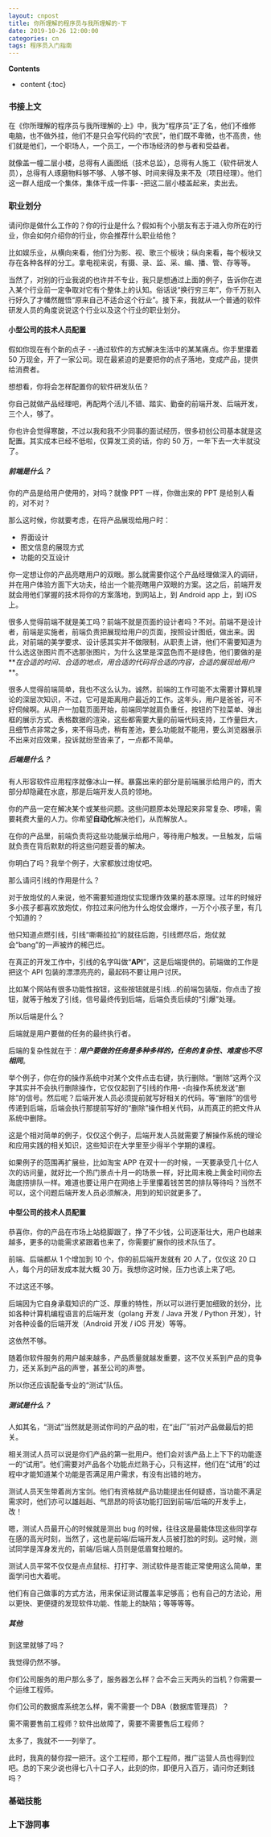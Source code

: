 ```yaml
---
layout: cnpost
title: 你所理解的程序员与我所理解的·下
date: 2019-10-26 12:00:00
categories: cn
tags: 程序员入门指南
--- 
```


__Contents__

* content
{:toc}

### 书接上文

在《你所理解的程序员与我所理解的·上》中，我为“程序员”正了名，他们不维修电脑，也不做外挂，他们不是只会写代码的“农民”，他们既不卑微，也不高贵，他们就是他们，一个职场人，一个员工，一个市场经济的参与者和受益者。

就像盖一幢二层小楼，总得有人画图纸（技术总监），总得有人施工（软件研发人员），总得有人琢磨物料够不够、人够不够、时间来得及来不及（项目经理）。他们这一群人组成一个集体，集体干成一件事- -把这二层小楼盖起来，卖出去。

### 职业划分

请问你是做什么工作的？你的行业是什么？假如有个小朋友有志于进入你所在的行业，你会如何介绍你的行业，你会推荐什么职业给他？

比如娱乐业，从横向来看，他们分为影、视、歌三个板块；纵向来看，每个板块又存在各种各样的分工。拿电视来说，有摄、录、监、采、编、播、管、存等等。

当然了，对别的行业我说的也许并不专业，我只是想通过上面的例子，告诉你在进入某个行业前一定争取对它有个整体上的认知。俗话说“换行穷三年”，你千万别入行好久了才幡然醒悟“原来自己不适合这个行业”。接下来，我就从一个普通的软件研发人员的角度说说这个行业以及这个行业的职业划分。

#### 小型公司的技术人员配置
假如你现在有个新的点子 - -通过软件的方式解决生活中的某某痛点。你手里攥着 50 万现金，开了一家公司。现在最紧迫的是要把你的点子落地，变成产品，提供给消费者。

想想看，你将会怎样配置你的软件研发队伍？

你自己就做产品经理吧，再配两个活儿不错、踏实、勤奋的前端开发、后端开发，三个人，够了。

你也许会觉得寒酸，不过以我和我不少同事的面试经历，很多初创公司基本就是这配置。其实成本已经不低啦，仅算发工资的话，你的 50 万，一年下去一大半就没了。

##### 前端是什么？

你的产品是给用户使用的，对吗？就像 PPT 一样，你做出来的 PPT 是给别人看的，对不对？

那么这时候，你就要考虑，在将产品展现给用户时：

- 界面设计
- 图文信息的展现方式
- 功能的交互设计

你一定想让你的产品亮瞎用户的双眼。那么就需要你这个产品经理做深入的调研，并在用户体验方面下大功夫，给出一个能亮瞎用户双眼的方案。这之后，前端开发就会用他们掌握的技术将你的方案落地，到网站上，到 Android app 上，到 iOS 上。

很多人觉得前端不就是美工吗？前端不就是页面的设计者吗？不对。前端不是设计者，前端是实施者，前端负责把展现给用户的页面，按照设计图纸，做出来。因此，对前端的美学要求、设计感其实并不做限制，从职责上讲，他们不需要知道为什么选这张图片而不选那张图片，为什么这里是深蓝色而不是绿色，他们要做的是**_在合适的时间、合适的地点，用合适的代码将合适的内容，合适的展现给用户_**。

很多人觉得前端简单，我也不这么认为。诚然，前端的工作可能不太需要计算机理论的深层次知识，不过，它可是距离用户最近的工作。这年头，用户是爸爸，可不好伺候啊。从用户一加载页面开始，前端同学就肩负重任，按钮的下拉菜单、弹出框的展示方式、表格数据的渲染，这些都需要大量的前端代码支持，工作量巨大，且细节点非常之多，来不得马虎，稍有差池，要么功能就不能用，要么浏览器展示不出来对应效果，投诉就纷至沓来了，一点都不简单。

##### 后端是什么？

有人形容软件应用程序就像冰山一样。暴露出来的部分是前端展示给用户的，而大部分却隐藏在水底，那是后端开发人员的领地。

你的产品一定在解决某个或某些问题。这些问题原本处理起来非常复杂、啰嗦，需要耗费大量的人力。你希望**自动化**解决他们，从而解放人。

在你的产品里，前端负责将这些功能展示给用户，等待用户触发。一旦触发，后端就负责在背后默默的将这些问题妥善的解决。

你明白了吗？我举个例子，大家都放过炮仗吧。

那么请问引线的作用是什么？

对于放炮仗的人来说，他不需要知道炮仗实现爆炸效果的基本原理。过年的时候好多小孩子都喜欢放炮仗，你拉过来问他为什么炮仗会爆炸，一万个小孩子里，有几个知道的？

他只知道点燃引线，引线“嘶嘶拉拉”的就往后跑，引线燃尽后，炮仗就会“bang”的一声被炸的稀巴烂。

在真正的开发工作中，引线的名字叫做“**API**”，这是后端提供的。前端做的工作是把这个 API 包装的漂漂亮亮的，最起码不要让用户讨厌。

比如某个网站有很多功能性按钮，这些按钮就是引线…的前端包装版，你点击了按钮，就等于触发了引线，信号最终传到后端，后端负责后续的“引爆”处理。

所以后端是什么？

后端就是用户要做的任务的最终执行者。

后端的复杂性就在于：**_用户要做的任务是多种多样的，任务的复杂性、难度也不尽相同_**。

举个例子，你在你的操作系统中对某个文件点击右键，执行删除。“删除”这两个汉字其实并不会执行删除操作，它仅仅起到了引线的作用- -向操作系统发送“删除”的信号。然后呢？后端开发人员必须提前就写好相关的代码。等“删除”的信号传递到后端，后端会执行那提前写好的“删除”操作相关代码，从而真正的把文件从系统中删除。

这是个相对简单的例子，仅仅这个例子，后端开发人员就需要了解操作系统的理论和应用实践的相关知识，这些知识在大学里至少得半个学期的课程。

如果例子的范围再扩展些，比如淘宝 APP 在双十一的时候，一天要承受几十亿人次的访问量，就好比一个热门景点十月一的场景一样，好比周末晚上黄金时间你去海底捞排队一样。难道也要让用户在网络上手里攥着钱苦苦的排队等待吗？当然不可以，这个问题后端开发人员必须解决，用到的知识就更多了。

#### 中型公司的技术人员配置

恭喜你，你的产品在市场上站稳脚跟了，挣了不少钱，公司逐渐壮大，用户也越来越多，更多的功能需求紧跟着也来了，你需要扩展你的技术队伍了。

前端、后端都从 1 个增加到 10 个，你的前后端开发就有 20 人了，仅仅这 20 口人，每个月的研发成本就大概 30 万。我想你这时候，压力也该上来了吧。

不过这还不够。

后端因为它自身承载知识的广泛、厚重的特性，所以可以进行更加细致的划分，比如各种计算机编程语言的后端开发（golang 开发 / Java 开发 / Python 开发），针对各种设备的后端开发（Android 开发 / iOS 开发）等等。

这依然不够。

随着你软件服务的用户越来越多，产品质量就越发重要，这不仅关系到产品的竞争力，还关系到产品的声誉，甚至公司的声誉。

所以你还应该配备专业的“测试”队伍。

##### 测试是什么？

人如其名，“测试”当然就是测试你司的产品的啦，在“出厂”前对产品做最后的把关。

相关测试人员可以说是你们产品的第一批用户。他们会对该产品上上下下的功能逐一的“试用”。他们需要对产品各个功能点烂熟于心，只有这样，他们在“试用”的过程中才能知道某个功能是否满足用户需求，有没有出错的地方。

测试人员天生带着尚方宝剑。他们有资格就产品功能提出任何疑惑，当功能不满足需求时，他们亦可以雄赳赳、气昂昂的将该功能打回到前端/后端的开发手上，改！

嗯，测试人员最开心的时候就是测出 bug 的时候，往往这是最能体现这些同学存在感的高光时刻，当然了，这也是前端/后端开发人员被打脸的时刻。这时候，测试同学是浑身发光的，前端/后端人员则是低眉耷拉眼的。

测试人员平常不仅仅是点点鼠标、打打字、测试软件是否能正常使用这么简单，里面学问也大着呢。

他们有自己做事的方式方法，用来保证测试覆盖率足够高；也有自己的方法论，用以更快、更便捷的发现软件功能、性能上的缺陷；等等等等。

##### 其他

到这里就够了吗？

我觉得仍然不够。

你们公司服务的用户那么多了，服务器怎么样？会不会三天两头的当机？你需要一个运维工程师。

你们公司的数据库系统怎么样，需不需要一个 DBA（数据库管理员）？

需不需要售前工程师？软件出故障了，需要不需要售后工程师？

太多了，我就不一一列举了。

此时，我真的替你捏一把汗。这个工程师，那个工程师，推广运营人员也得到位吧。总的下来少说也得七八十口子人，此刻的你，即便月入百万，请问你还剩钱吗？

### 基础技能



### 上下游同事
